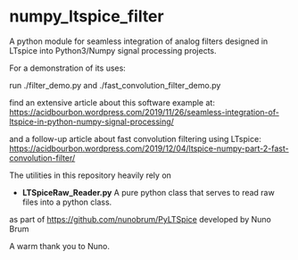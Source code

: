 # numpy_ltspice_filter

A python module for seamless integration of analog filters designed in LTspice into Python3/Numpy
signal processing projects.

For a demonstration of its uses:

run ./filter_demo.py
and ./fast_convolution_filter_demo.py


find an extensive article about this software example at:
https://acidbourbon.wordpress.com/2019/11/26/seamless-integration-of-ltspice-in-python-numpy-signal-processing/

and a follow-up article about fast convolution filtering using LTspice:
https://acidbourbon.wordpress.com/2019/12/04/ltspice-numpy-part-2-fast-convolution-filter/


The utilities in this repository heavily rely on

* __LTSpiceRaw_Reader.py__
A pure python class that serves to read raw files into a python class.

as part of https://github.com/nunobrum/PyLTSpice
developed by Nuno Brum

A warm thank you to Nuno.
